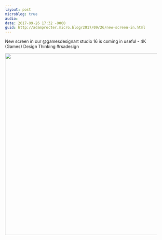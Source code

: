 ```yaml
---
layout: post
microblog: true
audio: 
date: 2017-09-26 17:32 -0000
guid: http://adamprocter.micro.blog/2017/09/26/new-screen-in.html
---
```

New screen in our @gamesdesignart studio 16 is coming in useful - 4K (Games) Design Thinking #rsadesign

<img src="http://discursive.adamprocter.co.uk/uploads/2017/e856e1f3a8.jpg" width="600" height="600" />
